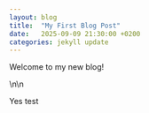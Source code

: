 ```yaml
---
layout: blog
title:  "My First Blog Post"
date:   2025-09-09 21:30:00 +0200
categories: jekyll update
---
```


Welcome to my new blog!

\n\n

Yes test 

